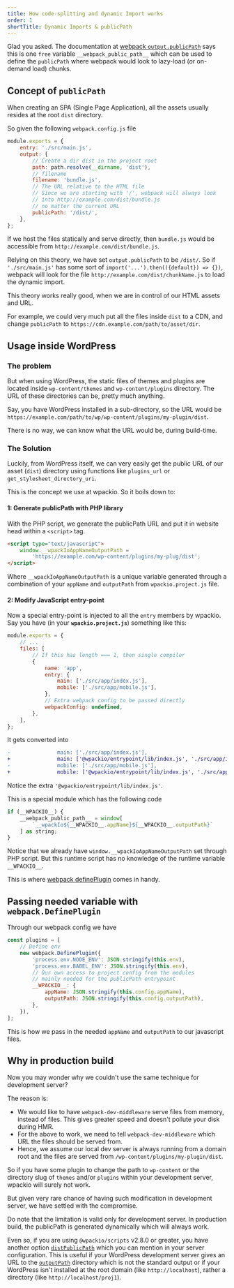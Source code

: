 ```yaml
---
title: How code-splitting and dynamic Import works
order: 1
shortTitle: Dynamic Imports & publicPath
---
```


Glad you asked. The documentation at
[webpack `output.publicPath`](https://webpack.js.org/configuration/output/#output-publicpath)
says this is one `free` variable `__webpack_public_path__` which can be used to
define the `publicPath` where webpack would look to lazy-load (or on-demand
load) chunks.

## Concept of `publicPath`

When creating an SPA (Single Page Application), all the assets usually resides
at the root `dist` directory.

So given the following `webpack.config.js` file

```js
module.exports = {
	entry: './src/main.js',
	output: {
		// Create a dir dist in the project root
		path: path.resolve(__dirname, 'dist'),
		// filename
		filename: 'bundle.js',
		// The URL relative to the HTML file
		// Since we are starting with '/', webpack will always look
		// into http://example.com/dist/bundle.js
		// no matter the current URL
		publicPath: '/dist/',
	},
};
```

If we host the files statically and serve directly, then `bundle.js` would be
accessible from `http://example.com/dist/bundle.js`.

Relying on this theory, we have set `output.publicPath` to be `/dist/`. So if
`'./src/main.js'` has some sort of `import('...').then(({default}) => {})`,
webpack will look for the file `http://example.com/dist/chunkName.js` to load
the dynamic import.

This theory works really good, when we are in control of our HTML assets and
URL.

For example, we could very much put all the files inside `dist` to a CDN, and
change `publicPath` to `https://cdn.example.com/path/to/asset/dir`.

## Usage inside WordPress

### The problem

But when using WordPress, the static files of themes and plugins are located
inside `wp-content/themes` and `wp-content/plugins` directory. The URL of these
directories can be, pretty much anything.

Say, you have WordPress installed in a sub-directory, so the URL would be
`https://example.com/path/to/wp/wp-content/plugins/my-plugin/dist`.

There is no way, we can know what the URL would be, during build-time.

### The Solution

Luckily, from WordPress itself, we can very easily get the public URL of our
asset (`dist`) directory using functions like `plugins_url` or
`get_stylesheet_directory_uri`.

This is the concept we use at wpackio. So it boils down to:

#### 1: Generate publicPath with PHP library

With the PHP script, we generate the publicPath URL and put it in website head
within a `<script>` tag.

```html
<script type="text/javascript">
	window.__wpackIoAppNameOutputPath =
		'https://example.com/wp-content/plugins/my-plug/dist';
</script>
```

Where `__wpackIoAppNameOutputPath` is a unique variable generated through a
combination of your `appName` and `outputPath` from `wpackio.project.js` file.

#### 2: Modify JavaScript entry-point

Now a special entry-point is injected to all the `entry` members by wpackio. Say
you have (in your **`wpackio.project.js`**) something like this:

```js
module.exports = {
	// ...
	files: [
		// If this has length === 1, then single compiler
		{
			name: 'app',
			entry: {
				main: ['./src/app/index.js'],
				mobile: ['./src/app/mobile.js'],
			},
			// Extra webpack config to be passed directly
			webpackConfig: undefined,
		},
	],
};
```

It gets converted into

```diff
-				main: ['./src/app/index.js'],
+				main: ['@wpackio/entrypoint/lib/index.js', './src/app/index.js'],
-				mobile: ['./src/app/mobile.js'],
+				mobile: ['@wpackio/entrypoint/lib/index.js', './src/app/mobile.js'],
```

Notice the extra `'@wpackio/entrypoint/lib/index.js'`.

This is a special module which has the following code

```js
if (__WPACKIO__) {
	__webpack_public_path__ = window[
		`__wpackIo${__WPACKIO__.appName}${__WPACKIO__.outputPath}`
	] as string;
}
```

Notice that we already have `window.__wpackIoAppNameOutputPath` set through PHP
script. But this runtime script has no knowledge of the runtime variable
`__WPACKIO__`.

This is where
[webpack definePlugin](https://webpack.js.org/plugins/define-plugin/) comes in
handy.

## Passing needed variable with `webpack.DefinePlugin`

Through our webpack config we have

```js
const plugins = [
	// Define env
	new webpack.DefinePlugin({
		'process.env.NODE_ENV': JSON.stringify(this.env),
		'process.env.BABEL_ENV': JSON.stringify(this.env),
		// Our own access to project config from the modules
		// mainly needed for the publicPath entrypoint
		__WPACKIO__: {
			appName: JSON.stringify(this.config.appName),
			outputPath: JSON.stringify(this.config.outputPath),
		},
	}),
];
```

This is how we pass in the needed `appName` and `outputPath` to our javascript
files.

## Why in production build

Now you may wonder why we couldn't use the same technique for development
server?

The reason is:

- We would like to have `webpack-dev-middleware` serve files from memory,
  instead of files. This gives greater speed and doesn't pollute your disk
  during HMR.
- For the above to work, we need to tell `webpack-dev-middleware` which URL the
  files should be served from.
- Hence, we assume our local dev server is always running from a domain root and
  the files are served from `/wp-content/plugins/my-plugin/dist`.

So if you have some plugin to change the path to `wp-content` or the directory
slug of `themes` and/or `plugins` within your development server, wpackio will
surely not work.

But given very rare chance of having such modification in development server, we
have settled with the compromise.

Do note that the limitation is valid only for development server. In production
build, the publicPath is generated dynamically which will always work.

Even so, if you are using `@wpackio/scripts` v2.8.0 or greater, you have another
option [`distPublicPath`](/apis/server-configuration/#distpublicpath-string)
which you can mention in your server configuration. This is useful if your
WordPress development server gives an URL to the
[`outputPath`](/apis/project-configuration/#outputpath-string) directory which
is not the standard output or if your WordPress isn't installed at the root
domain (like `http://localhost`), rather a directory (like
`http://localhost/proj1`).

